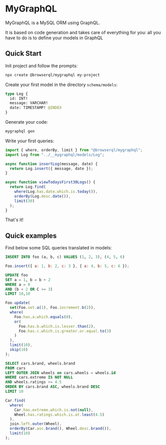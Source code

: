 # MyGraphQL

MyGraphQL is a MySQL ORM using GraphQL.

It is based on code generation and takes care of everything for you: all you have to do is to define your models in GraphQL

## Quick Start

Init project and follow the prompts:

```bash
npx create @browserql/mygraphql my-project
```

Create your first model in the directory `schema/models`:

```graphql
type Log {
  id: INT!
  message: VARCHAR!
  date: TIMESTAMP! @INDEX
}
```

Generate your code:

```bash
mygraphql gen
```

Write your first queries:

```javascript
import { where, orderBy, limit } from "@browserql/mygraphql";
import Log from "../__mygraphql/models/Log";

async function insertLog(message, date) {
  return Log.insert({ message, date });
}

async function viewTodaysFirst30Logs() {
  return Log.find(
    where(Log.has.date.which.is.today()),
    orderBy(Log.desc.date()),
    limit(30)
  );
}
```

That's it!

## Quick examples

Find below some SQL queries translated in models:

```sql
INSERT INTO foo (a, b, c) VALUES (1, 2, 3), (4, 5, 6)
```

```javascript
Foo.insert({ a: 1, b: 2, c: 3 }, { a: 4, b: 5, c: 6 });
```

```sql
UPDATE foo
SET a = 1, b = b + 2
WHERE a = 0
AND (b < 2 OR C >= 3)
LIMIT 10,10
```

```javascript
Foo.update(
  set(Foo.set.a(1), Foo.increment.b(2)),
  where(
    Foo.has.a.which.equals(0),
    or(
      Foo.has.b.which.is.lesser.than(2),
      Foo.has.c.which.is.greater.or.equal.to(3)
    )
  ),
  limit(10),
  skip(10)
);
```

```sql
SELECT cars.brand, wheels.brand
FROM cars
LEFT OUTER JOIN wheels on cars.wheels = wheels.id
WHERE cars.extreme IS NOT NULL
AND wheels.ratings >= 4.5
ORDER BY cars.brand ASC, wheels.brand DESC
LIMIT 10
```

```javascript
Car.find(
  where(
    Car.has.extreme.which.is.not(null),
    Wheel.has.ratings.which.is.at.least(4.5)
  ),
  join.left.outer(Wheel),
  orderBy(Car.asc.brand(), Wheel.desc.brand()),
  limit(10)
);
```
